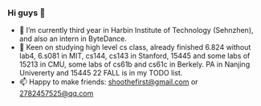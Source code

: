 ### Hi guys 👋 

- 🔭 I’m currently third year in Harbin Institute of Technology (Sehnzhen), and also an intern in ByteDance.
- 💬 Keen on studying high level cs class, already finished 6.824 without lab4, 6.s081 in MIT, cs144, cs143 in Stanford, 15445 and some labs of 15213 in CMU, some labs of cs61b and cs61c in Berkely. PA in Nanjing Univererty and 15445 22 FALL is in my TODO list.
- 📫 Happy to make friends: shoothefirst@gmail.com or 2782457525@qq.com





